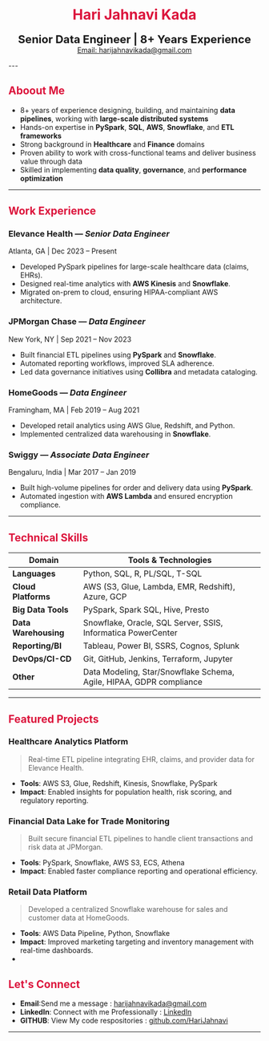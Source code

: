 <h1 align="center" style="color:#DC143C;"> Hari Jahnavi Kada</h1>
<p align="center">
  <b><span style="font-size:22px;">Senior Data Engineer | 8+ Years Experience</span></b><br>
  <a href="mailto:harijahnavikada@gmail.com"> Email: harijahnavikada@gmail.com</a>
</p>
---

## <span style="color:#DC143C;"> Aboout Me </span>

- 8+ years of experience designing, building, and maintaining **data pipelines**, working with **large-scale distributed systems**  
- Hands-on expertise in **PySpark**, **SQL**, **AWS**, **Snowflake**, and **ETL frameworks**  
- Strong background in **Healthcare** and **Finance** domains  
- Proven ability to work with cross-functional teams and deliver business value through data  
- Skilled in implementing **data quality**, **governance**, and **performance optimization**

---
## <span style="color:#DC143C;"> Work Experience</span>

###  **Elevance Health** — *Senior Data Engineer*  
 Atlanta, GA |  Dec 2023 – Present  
- Developed PySpark pipelines for large-scale healthcare data (claims, EHRs).
- Designed real-time analytics with **AWS Kinesis** and **Snowflake**.
- Migrated on-prem to cloud, ensuring HIPAA-compliant AWS architecture.

###  **JPMorgan Chase** — *Data Engineer*  
 New York, NY |  Sep 2021 – Nov 2023  
- Built financial ETL pipelines using **PySpark** and **Snowflake**.
- Automated reporting workflows, improved SLA adherence.
- Led data governance initiatives using **Collibra** and metadata cataloging.

###  **HomeGoods** — *Data Engineer*  
 Framingham, MA |  Feb 2019 – Aug 2021  
- Developed retail analytics using AWS Glue, Redshift, and Python.
- Implemented centralized data warehousing in **Snowflake**.

###  **Swiggy** — *Associate Data Engineer*  
 Bengaluru, India |  Mar 2017 – Jan 2019  
- Built high-volume pipelines for order and delivery data using **PySpark**.
- Automated ingestion with **AWS Lambda** and ensured encryption compliance.

---
## <span style="color:#DC143C;"> Technical Skills</span>

| Domain              | Tools & Technologies                                                                 |
|---------------------|----------------------------------------------------------------------------------------|
| **Languages**        | Python, SQL, R, PL/SQL, T-SQL                                                        |
| **Cloud Platforms**  | AWS (S3, Glue, Lambda, EMR, Redshift), Azure, GCP                                    |
| **Big Data Tools**   | PySpark, Spark SQL, Hive, Presto                                                     |
| **Data Warehousing** | Snowflake, Oracle, SQL Server, SSIS, Informatica PowerCenter                         |
| **Reporting/BI**     | Tableau, Power BI, SSRS, Cognos, Splunk                                              |
| **DevOps/CI-CD**     | Git, GitHub, Jenkins, Terraform, Jupyter                                             |
| **Other**            | Data Modeling, Star/Snowflake Schema, Agile, HIPAA, GDPR compliance                  |

---
## <span style="color:#DC143C;"> Featured Projects</span>

###  **Healthcare Analytics Platform**
> Real-time ETL pipeline integrating EHR, claims, and provider data for Elevance Health.
- **Tools**: AWS S3, Glue, Redshift, Kinesis, Snowflake, PySpark
- **Impact**: Enabled insights for population health, risk scoring, and regulatory reporting.

###  **Financial Data Lake for Trade Monitoring**
> Built secure financial ETL pipelines to handle client transactions and risk data at JPMorgan.
- **Tools**: PySpark, Snowflake, AWS S3, ECS, Athena
- **Impact**: Enabled faster compliance reporting and operational efficiency.

###  **Retail Data Platform**
> Developed a centralized Snowflake warehouse for sales and customer data at HomeGoods.
- **Tools**: AWS Data Pipeline, Python, Snowflake
- **Impact**: Improved marketing targeting and inventory management with real-time dashboards.
- 
## <span style="color:#DC143C;"> Let's Connect</span>

-  **Email**:Send me a message : harijahnavikada@gmail.com  
-  **LinkedIn**: Connect with me Professionally : [LinkedIn](https://www.linkedin.com/in/hari-jahnavi-kada-26a775299)
-  **GITHUB**: View My code respositories : [github.com/HariJahnavi](https://github.com/HariJahnavi)
---
